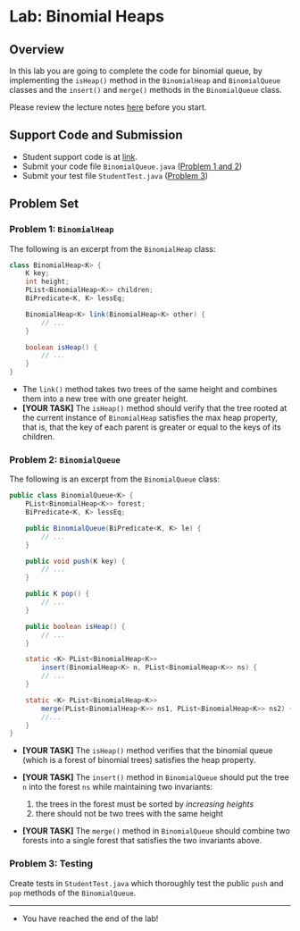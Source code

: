 # Lab: Binomial Heaps

## Overview

In this lab you are going to complete the code for binomial queue,
by implementing the `isHeap()` method in the `BinomialHeap` and
`BinomialQueue` classes and the `insert()` and `merge()`
methods in the `BinomialQueue` class.

Please review the lecture notes [here](./lectures/binomial-queues) before you start.

## Support Code and Submission

+ Student support code is at [link](https://github.com/IUDataStructuresCourse/binomial-queue-student-support-code).
+ Submit your code file `BinomialQueue.java` ([Problem 1 and 2](#problem-1-binomialheap)) 
+ Submit your test file `StudentTest.java` ([Problem 3](#problem-3-testing)) 
## Problem Set

### Problem 1: `BinomialHeap`

The following is an excerpt from the `BinomialHeap` class:

```java
class BinomialHeap<K> {
    K key;
    int height;
    PList<BinomialHeap<K>> children;
    BiPredicate<K, K> lessEq;

    BinomialHeap<K> link(BinomialHeap<K> other) {
        // ...
    }

    boolean isHeap() {
        // ...
    }
}
```

+ The `link()` method takes two trees of the same height and
  combines them into a new tree with one greater height.
+ **[YOUR TASK]** The `isHeap()` method should verify that the tree
  rooted at the current instance of `BinomialHeap` satisfies the
  max heap property, that is, that the key of each parent is greater or equal to
  the keys of its children.

### Problem 2: `BinomialQueue`

The following is an excerpt from the `BinomialQueue` class:

```java
public class BinomialQueue<K> {
    PList<BinomialHeap<K>> forest;
    BiPredicate<K, K> lessEq;

    public BinomialQueue(BiPredicate<K, K> le) {
        // ...
    }

    public void push(K key) {
        // ...
    }

    public K pop() {
        // ...
    }

    public boolean isHeap() {
        // ...
    }

    static <K> PList<BinomialHeap<K>>
        insert(BinomialHeap<K> n, PList<BinomialHeap<K>> ns) {
        // ...
    }

    static <K> PList<BinomialHeap<K>>
        merge(PList<BinomialHeap<K>> ns1, PList<BinomialHeap<K>> ns2) {
        //...
    }
}
```

+ **[YOUR TASK]** The `isHeap()` method verifies that the binomial queue
  (which is a forest of binomial trees) satisfies the heap property.
+ **[YOUR TASK]** The `insert()` method in `BinomialQueue` should put the tree `n` into
  the forest `ns` while maintaining two invariants:

    1. the trees in the forest must be sorted by *increasing heights*
    2. there should not be two trees with the same height

+ **[YOUR TASK]** The `merge()` method in `BinomialQueue` should combine two forests
  into a single forest that satisfies the two invariants above.

### Problem 3: Testing

Create tests in `StudentTest.java` which thoroughly test the public
`push` and `pop` methods of the `BinomialQueue`.

-----------------

* You have reached the end of the lab!
